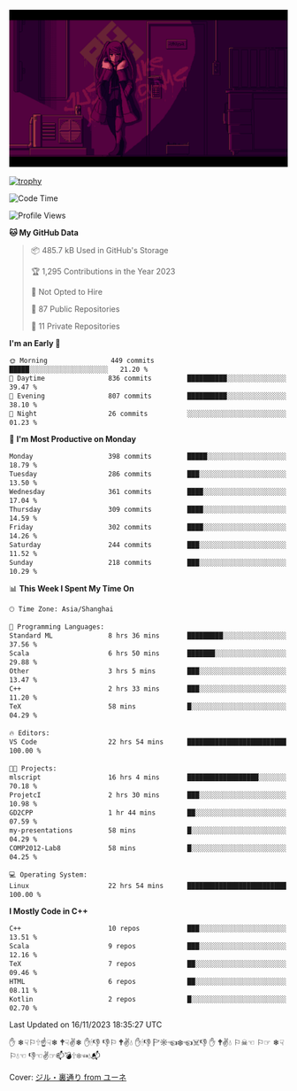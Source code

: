 ![](imgs/main.png)

[![trophy](https://github-profile-trophy.vercel.app/?username=NeilKleistGao&theme=dracula)](https://github.com/ryo-ma/github-profile-trophy)

<!--START_SECTION:waka-->
![Code Time](http://img.shields.io/badge/Code%20Time-370%20hrs%2041%20mins-blue)

![Profile Views](http://img.shields.io/badge/Profile%20Views-0-blue)

**🐱 My GitHub Data** 

> 📦 485.7 kB Used in GitHub's Storage 
 > 
> 🏆 1,295 Contributions in the Year 2023
 > 
> 🚫 Not Opted to Hire
 > 
> 📜 87 Public Repositories 
 > 
> 🔑 11 Private Repositories 
 > 
**I'm an Early 🐤** 

```text
🌞 Morning                449 commits         █████░░░░░░░░░░░░░░░░░░░░   21.20 % 
🌆 Daytime                836 commits         ██████████░░░░░░░░░░░░░░░   39.47 % 
🌃 Evening                807 commits         ██████████░░░░░░░░░░░░░░░   38.10 % 
🌙 Night                  26 commits          ░░░░░░░░░░░░░░░░░░░░░░░░░   01.23 % 
```
📅 **I'm Most Productive on Monday** 

```text
Monday                   398 commits         █████░░░░░░░░░░░░░░░░░░░░   18.79 % 
Tuesday                  286 commits         ███░░░░░░░░░░░░░░░░░░░░░░   13.50 % 
Wednesday                361 commits         ████░░░░░░░░░░░░░░░░░░░░░   17.04 % 
Thursday                 309 commits         ████░░░░░░░░░░░░░░░░░░░░░   14.59 % 
Friday                   302 commits         ████░░░░░░░░░░░░░░░░░░░░░   14.26 % 
Saturday                 244 commits         ███░░░░░░░░░░░░░░░░░░░░░░   11.52 % 
Sunday                   218 commits         ███░░░░░░░░░░░░░░░░░░░░░░   10.29 % 
```


📊 **This Week I Spent My Time On** 

```text
🕑︎ Time Zone: Asia/Shanghai

💬 Programming Languages: 
Standard ML              8 hrs 36 mins       █████████░░░░░░░░░░░░░░░░   37.56 % 
Scala                    6 hrs 50 mins       ███████░░░░░░░░░░░░░░░░░░   29.88 % 
Other                    3 hrs 5 mins        ███░░░░░░░░░░░░░░░░░░░░░░   13.47 % 
C++                      2 hrs 33 mins       ███░░░░░░░░░░░░░░░░░░░░░░   11.20 % 
TeX                      58 mins             █░░░░░░░░░░░░░░░░░░░░░░░░   04.29 % 

🔥 Editors: 
VS Code                  22 hrs 54 mins      █████████████████████████   100.00 % 

🐱‍💻 Projects: 
mlscript                 16 hrs 4 mins       ██████████████████░░░░░░░   70.18 % 
ProjetcI                 2 hrs 30 mins       ███░░░░░░░░░░░░░░░░░░░░░░   10.98 % 
GD2CPP                   1 hr 44 mins        ██░░░░░░░░░░░░░░░░░░░░░░░   07.59 % 
my-presentations         58 mins             █░░░░░░░░░░░░░░░░░░░░░░░░   04.29 % 
COMP2012-Lab8            58 mins             █░░░░░░░░░░░░░░░░░░░░░░░░   04.25 % 

💻 Operating System: 
Linux                    22 hrs 54 mins      █████████████████████████   100.00 % 
```

**I Mostly Code in C++** 

```text
C++                      10 repos            ███░░░░░░░░░░░░░░░░░░░░░░   13.51 % 
Scala                    9 repos             ███░░░░░░░░░░░░░░░░░░░░░░   12.16 % 
TeX                      7 repos             ██░░░░░░░░░░░░░░░░░░░░░░░   09.46 % 
HTML                     6 repos             ██░░░░░░░░░░░░░░░░░░░░░░░   08.11 % 
Kotlin                   2 repos             █░░░░░░░░░░░░░░░░░░░░░░░░   02.70 % 
```




 Last Updated on 16/11/2023 18:35:27 UTC
<!--END_SECTION:waka-->

✋ ❄☟⚐🕆☝☟❄ 🕈☟✌❄ ✋🕯👎 👎⚐ 🕈✌💧 ✋🕯👎 🏱☼☜❄☜☠👎 ✋ 🕈✌💧 ⚐☠☜ ⚐☞ ❄☟⚐💧☜ 👎☜✌☞📫💣🕆❄☜💧📬

Cover: [ジル・裏通り from ユーネ](https://www.pixiv.net/artworks/62127066)
